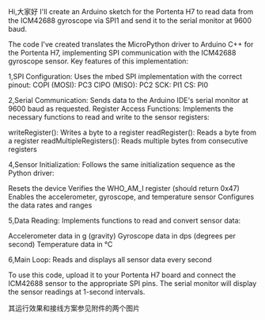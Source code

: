 Hi,大家好
I'll create an Arduino sketch for the Portenta H7 to read data from the ICM42688 gyroscope via SPI1 and send it to the serial monitor at 9600 baud.

The code I've created translates the MicroPython driver to Arduino C++ for the Portenta H7, implementing SPI communication with the ICM42688 gyroscope sensor.
Key features of this implementation:

1,SPI Configuration: Uses the mbed SPI implementation with the correct pinout:
COPI (MOSI): PC3
CIPO (MISO): PC2
SCK: PI1
CS: PI0

2,Serial Communication: Sends data to the Arduino IDE's serial monitor at 9600 baud as requested.
Register Access Functions: Implements the necessary functions to read and write to the sensor registers:

writeRegister(): Writes a byte to a register
readRegister(): Reads a byte from a register
readMultipleRegisters(): Reads multiple bytes from consecutive registers


4,Sensor Initialization: Follows the same initialization sequence as the Python driver:

Resets the device
Verifies the WHO_AM_I register (should return 0x47)
Enables the accelerometer, gyroscope, and temperature sensor
Configures the data rates and ranges


5,Data Reading: 
Implements functions to read and convert sensor data:

Accelerometer data in g (gravity)
Gyroscope data in dps (degrees per second)
Temperature data in °C


6,Main Loop: Reads and displays all sensor data every second

To use this code, upload it to your Portenta H7 board and connect the ICM42688 sensor to the appropriate SPI pins. The serial monitor will display the sensor readings at 1-second intervals.

其运行效果和接线方案参见附件的两个图片
